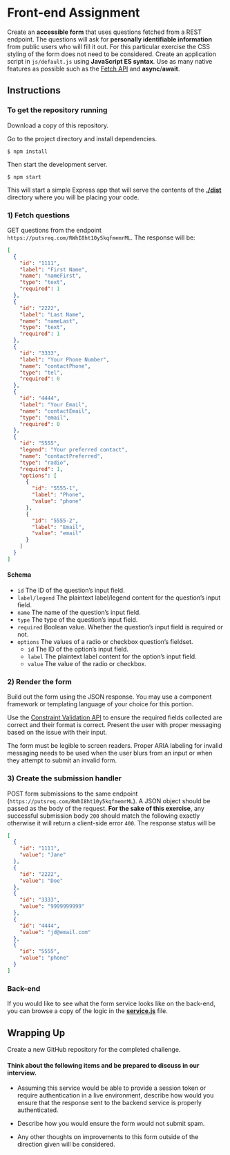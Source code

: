 # Front-end Assignment

Create an **accessible form** that uses questions fetched from a REST endpoint. The questions will ask for **personally identifiable information** from public users who will fill it out. For this particular exercise the CSS styling of the form does not need to be considered. Create an application script in `js/default.js` using **JavaScript ES syntax**. Use as many native features as possible such as the [Fetch API](https://developer.mozilla.org/en-US/docs/Web/API/Fetch_API) and **async**/**await**.

## Instructions

### To get the repository running

Download a copy of this repository.

Go to the project directory and install dependencies.

```shell
$ npm install
```

Then start the development server.

```shell
$ npm start
```

This will start a simple Express app that will serve the contents of the [**./dist**](dist) directory where you will be placing your code.

### 1) Fetch questions

GET questions from the endpoint `https://putsreq.com/RWhI8ht10y5kqfmemrML`. The response will be:

```json
[
  {
    "id": "1111",
    "label": "First Name",
    "name": "nameFirst",
    "type": "text",
    "required": 1
  },
  {
    "id": "2222",
    "label": "Last Name",
    "name": "nameLast",
    "type": "text",
    "required": 1
  },
  {
    "id": "3333",
    "label": "Your Phone Number",
    "name": "contactPhone",
    "type": "tel",
    "required": 0
  },
  {
    "id": "4444",
    "label": "Your Email",
    "name": "contactEmail",
    "type": "email",
    "required": 0
  },
  {
    "id": "5555",
    "legend": "Your preferred contact",
    "name": "contactPreferred",
    "type": "radio",
    "required": 1,
    "options": [
      {
        "id": "5555-1",
        "label": "Phone",
        "value": "phone"
      },
      {
        "id": "5555-2",
        "label": "Email",
        "value": "email"
      }
    ]
  }
]
```

#### Schema

* `id` The ID of the question’s input field.
* `label/legend` The plaintext label/legend content for the question’s input field.
* `name` The name of the question’s input field.
* `type` The type of the question’s input field.
* `required`  Boolean value. Whether the question’s input field is required or not.
* `options`  The values of a radio or checkbox question’s fieldset.
  * `id`  The ID of the option’s input field.
  * `label`  The plaintext label content for the option’s input field.
  * `value`  The value of the radio or checkbox.

### 2) Render the form

Build out the form using the JSON response. You may use a component framework or templating language of your choice for this portion.

Use the [Constraint Validation API](https://developer.mozilla.org/en-US/docs/Learn/Forms/Form_validation#the_constraint_validation_api) to ensure the required fields collected are correct and their format is correct. Present the user with proper messaging based on the issue with their input.

The form must be legible to screen readers. Proper ARIA labeling for invalid messaging needs to be used when the user blurs from an input or when they attempt to submit an invalid form.

### 3) Create the submission handler

POST form submissions to the same endpoint (`https://putsreq.com/RWhI8ht10y5kqfmemrML`). A JSON object should be passed as the body of the request. **For the sake of this exercise**, any successful submission body `200` should match the following exactly otherwise it will return a client-side error `400`. The response status will be

```json
[
  {
    "id": "1111",
    "value": "Jane"
  },
  {
    "id": "2222",
    "value": "Doe"
  },
  {
    "id": "3333",
    "value": "9999999999"
  },
  {
    "id": "4444",
    "value": "jd@email.com"
  },
  {
    "id": "5555",
    "value": "phone"
  }
]
```

### Back-end

If you would like to see what the form service looks like on the back-end, you can browse a copy of the logic in the [**service.js**](service.js) file.

## Wrapping Up

Create a new GitHub repository for the completed challenge.

#### Think about the following items and be prepared to discuss in our interview.

* Assuming this service would be able to provide a session token or require authentication in a live environment, describe how would you ensure that the response sent to the backend service is properly authenticated.

* Describe how you would ensure the form would not submit spam.

* Any other thoughts on improvements to this form outside of the direction given will be considered.
